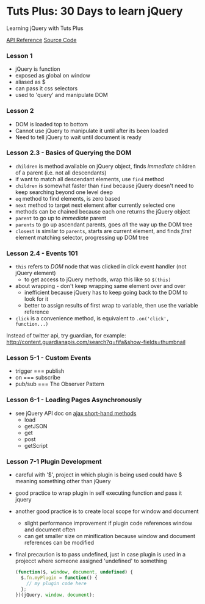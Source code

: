 # Tuts Plus: 30 Days to learn jQuery

Learning jQuery with Tuts Plus

[API Reference](http://api.jquery.com/)
[Source Code](http://code.jquery.com/jquery.js)

### Lesson 1
* jQuery is function
* exposed as global on window
* aliased as $
* can pass it css selectors
* used to 'query' and manipulate DOM

### Lesson 2
* DOM is loaded top to bottom
* Cannot use jQuery to manipulate it until after its been loaded
* Need to tell jQuery to wait until document is ready

### Lesson 2.3 - Basics of Querying the DOM
* `children` is method available on jQuery object, finds _immediate_ children of a parent (i.e. not all descendants)
* if want to match all descendant elements, use `find` method
* `children` is somewhat faster than `find` because jQuery doesn't need to keep searching beyond one level deep
* `eq` method to find elements, is zero based
* `next` method to target next element after currently selected one
* methods can be chained because each one returns the jQuery object
* `parent` to go up to _immediate_ parent
* `parents` to go up ascendant parents, goes _all_ the way up the DOM tree
* `closest` is similar to `parents`, starts are current element, and finds _first_ element matching selector, progressing up DOM tree

### Lesson 2.4 - Events 101
* `this` refers to _DOM_ node that was clicked in click event handler (not jQuery element)
  * to get access to jQuery methods, wrap this like so `$(this)`
* about wrapping - don't keep wrapping same element over and over
  * inefficient because jQuery has to keep going back to the DOM to look for it
  * better to assign results of first wrap to variable, then use the variable reference
* `click` is a convenience method, is equivalent to `.on('click', function...)`

Instead of twitter api, try guardian, for example:
http://content.guardianapis.com/search?q=fifa&show-fields=thumbnail

### Lesson 5-1 - Custom Events
* trigger === publish
* on === subscribe
* pub/sub === The Observer Pattern

### Lesson 6-1 - Loading Pages Asynchronously
* see jQuery API doc on [ajax short-hand methods](http://api.jquery.com/category/ajax/shorthand-methods/)
  * load
  * getJSON
  * get
  * post
  * getScript

### Lesson 7-1 Plugin Development
* careful with '$', project in which plugin is being used could have $ meaning something other than jQuery
* good practice to wrap plugin in self executing function and pass it jquery
* another good practice is to create local scope for window and document
  * slight performance improvement if plugin code references window and document often
  * can get smaller size on minification because window and document references can be modified
* final precaution is to pass undefined, just in case plugin is used in a projecct where someone assigned 'undefined' to something

  ```javascript
  (function($, window, document, undefined) {
    $.fn.myPlugin = function() {
      // my plugin code here
    };
  })(jQuery, window, document);
  ```